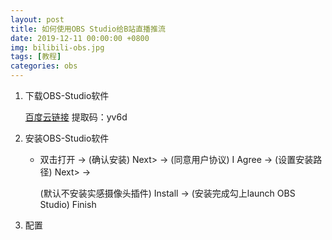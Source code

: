 ```yaml
---
layout: post
title: 如何使用OBS Studio给B站直播推流
date: 2019-12-11 00:00:00 +0800
img: bilibili-obs.jpg
tags: [教程]
categories: obs
---
```


1. 下载OBS-Studio软件
    
    <a href="https://pan.baidu.com/s/1DAcrCoRIRCrCZGnmr3lK1Q" target="_blank">百度云链接</a>   提取码：yv6d

2. 安装OBS-Studio软件

    * 双击打开 → (确认安装) Next> → (同意用户协议) I Agree → (设置安装路径) Next> →

      (默认不安装实感摄像头插件) Install → (安装完成勾上launch OBS Studio) Finish
 
3. 配置
